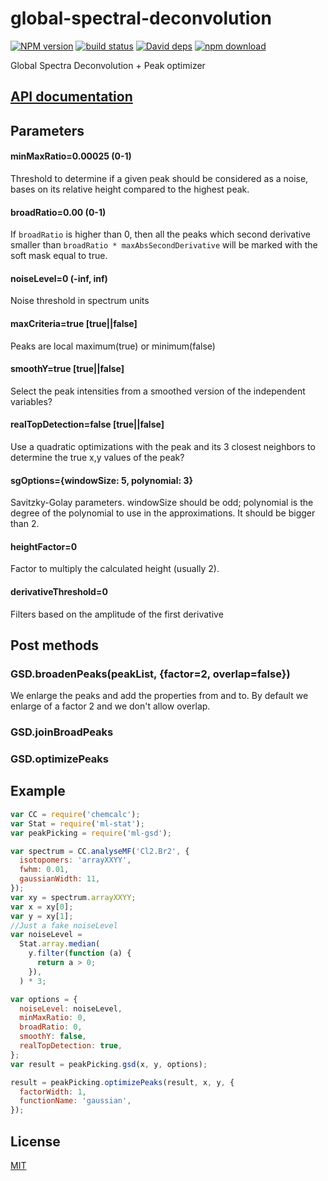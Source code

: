# global-spectral-deconvolution

[![NPM version][npm-image]][npm-url]
[![build status][travis-image]][travis-url]
[![David deps][david-image]][david-url]
[![npm download][download-image]][download-url]

Global Spectra Deconvolution + Peak optimizer

## [API documentation](http://mljs.github.io/global-spectral-deconvolution/)

## Parameters

#### minMaxRatio=0.00025 (0-1)

Threshold to determine if a given peak should be considered as a noise, bases on its relative height compared to the highest peak.

#### broadRatio=0.00 (0-1)

If `broadRatio` is higher than 0, then all the peaks which second derivative smaller than `broadRatio * maxAbsSecondDerivative` will be marked with the soft mask equal to true.

#### noiseLevel=0 (-inf, inf)

Noise threshold in spectrum units

#### maxCriteria=true [true||false]

Peaks are local maximum(true) or minimum(false)

#### smoothY=true [true||false]

Select the peak intensities from a smoothed version of the independent variables?

#### realTopDetection=false [true||false]

Use a quadratic optimizations with the peak and its 3 closest neighbors to determine the true x,y values of the peak?

#### sgOptions={windowSize: 5, polynomial: 3}

Savitzky-Golay parameters. windowSize should be odd; polynomial is the degree of the polynomial to use in the approximations. It should be bigger than 2.

#### heightFactor=0

Factor to multiply the calculated height (usually 2).

#### derivativeThreshold=0

Filters based on the amplitude of the first derivative

## Post methods

### GSD.broadenPeaks(peakList, {factor=2, overlap=false})

We enlarge the peaks and add the properties from and to.
By default we enlarge of a factor 2 and we don't allow overlap.

### GSD.joinBroadPeaks

### GSD.optimizePeaks

## Example

```js
var CC = require('chemcalc');
var Stat = require('ml-stat');
var peakPicking = require('ml-gsd');

var spectrum = CC.analyseMF('Cl2.Br2', {
  isotopomers: 'arrayXXYY',
  fwhm: 0.01,
  gaussianWidth: 11,
});
var xy = spectrum.arrayXXYY;
var x = xy[0];
var y = xy[1];
//Just a fake noiseLevel
var noiseLevel =
  Stat.array.median(
    y.filter(function (a) {
      return a > 0;
    }),
  ) * 3;

var options = {
  noiseLevel: noiseLevel,
  minMaxRatio: 0,
  broadRatio: 0,
  smoothY: false,
  realTopDetection: true,
};
var result = peakPicking.gsd(x, y, options);

result = peakPicking.optimizePeaks(result, x, y, {
  factorWidth: 1,
  functionName: 'gaussian',
});
```

## License

[MIT](./LICENSE)

[npm-image]: https://img.shields.io/npm/v/ml-gsd.svg?style=flat-square
[npm-url]: https://npmjs.org/package/ml-gsd
[travis-image]: https://img.shields.io/travis/mljs/global-spectral-deconvolution/master.svg?style=flat-square
[travis-url]: https://travis-ci.org/mljs/global-spectral-deconvolution
[david-image]: https://img.shields.io/david/mljs/global-spectral-deconvolution.svg?style=flat-square
[david-url]: https://david-dm.org/mljs/global-spectral-deconvolution
[download-image]: https://img.shields.io/npm/dm/ml-gsd.svg?style=flat-square
[download-url]: https://npmjs.org/package/ml-gsd
